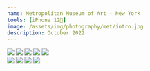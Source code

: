 ```yaml
---
name: Metropolitan Museum of Art - New York
tools: [iPhone 12📱]
image: /assets/img/photography/met/intro.jpg
description: October 2022
---
```


<html>

<head>
  <title>boostrap 4 responsive image gallery</title>
</head>

<body>
  <div class="container-fluid">
    <div class="row">
      <div class="column">
				<img src="/assets/img/photography/met/IMG_8958-2.jpg"/>
      	<img src="/assets/img/photography/met/IMG_8963-2.jpg"/>
				<img src="/assets/img/photography/met/IMG_8964-2.jpg"/>
				<img src="/assets/img/photography/met/IMG_8977-2.jpg"/>
				<img src="/assets/img/photography/met/IMG_8978-2.jpg"/>
			</div>
			<div class="column">
				<img src="/assets/img/photography/met/IMG_8988-1.jpg"/>
      	<img src="/assets/img/photography/met/IMG_8991-2.jpg"/>
				<img src="/assets/img/photography/met/IMG_8992-2.jpg"/>
				<img src="/assets/img/photography/met/IMG_8993-2.jpg"/>
			</div>
    </div>
  </div>
</body>

</html>